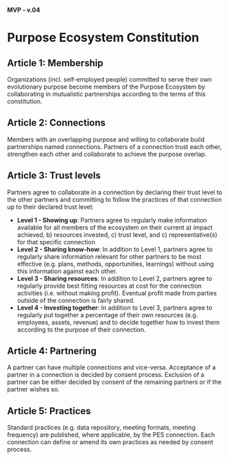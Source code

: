 **MVP - v.04**
# **Purpose Ecosystem Constitution**

## Article 1: Membership
Organizations (incl. self-employed people) committed to serve their own evolutionary purpose become members of the Purpose Ecosystem by collaborating in mutualistic partnerships according to the terms of this constitution.

## Article 2: Connections
Members with an overlapping purpose and willing to collaborate build partnerships named connections. Partners of a connection trust each other, strengthen each other and collaborate to achieve the purpose overlap. 
## Article 3: Trust levels
Partners agree to collaborate in a connection by declaring their trust level to the other partners and committing to follow the practices of that connection up to their declared trust level:
- **Level 1 - Showing up**: Partners agree to regularly make information available for all members of the ecosystem on their current a) impact achieved, b) resources invested, c) trust level, and c) representative(s) for that specific connection
-	**Level 2 - Sharing know-how**: In addition to Level 1, partners agree to regularly share information relevant for other partners to be most effective (e.g. plans, methods, opportunities, learnings) without using this information against each other.
-	**Level 3 - Sharing resources**: In addition to Level 2, partners agree to regularly provide best fitting resources at cost for the connection activities (i.e. without making profit). Eventual profit made from parties outside of the connection is fairly shared.
-	**Level 4 - Investing together**: In addition to Level 3, partners agree to regularly put together a percentage of their own resources (e.g. employees, assets, revenue) and to decide together how to invest them according to the purpose of their connection.
## Article 4: Partnering
A partner can have multiple connections and vice-versa. Acceptance of a partner in a connection is decided by consent process. Exclusion of a partner can be either decided by consent of the remaining partners or if the partner wishes so.
## Article 5:	Practices
Standard practices (e.g. data repository, meeting formats, meeting frequency) are published, where applicable, by the PES connection. Each connection can define or amend its own practices as needed by consent process.

